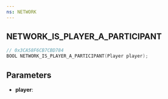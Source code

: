```yaml
---
ns: NETWORK
---
```

## NETWORK_IS_PLAYER_A_PARTICIPANT

```c
// 0x3CA58F6CB7CBD784
BOOL NETWORK_IS_PLAYER_A_PARTICIPANT(Player player);
```

## Parameters
* **player**:
